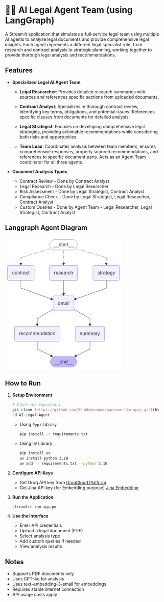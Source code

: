 # 👨‍⚖️ AI Legal Agent Team (using LangGraph)

A Streamlit application that simulates a full-service legal team using multiple AI agents to analyze legal documents and provide comprehensive legal insights. Each agent represents a different legal specialist role, from research and contract analysis to strategic planning, working together to provide thorough legal analysis and recommendations.

## Features

- **Specialized Legal AI Agent Team**
  - **Legal Researcher**: Provides detailed research summaries with sources and references specific sections from uploaded documents.
  
  - **Contract Analyst**: Specializes in thorough contract review, identifying key terms, obligations, and potential issues. References specific clauses from documents for detailed analysis.
  
  - **Legal Strategist**: Focuses on developing comprehensive legal strategies, providing actionable recommendations while considering both risks and opportunities.
  
  - **Team Lead**: Coordinates analysis between team members, ensures comprehensive responses, properly sourced recommendations, and references to specific document parts. Acts as an Agent Team coordinator for all three agents.

- **Document Analysis Types**
  - Contract Review - Done by Contract Analyst
  - Legal Research - Done by Legal Researcher
  - Risk Assessment - Done by Legal Strategist, Contract Analyst
  - Compliance Check - Done by Legal Strategist, Legal Researcher, Contract Analyst
  - Custom Queries - Done by Agent Team - Legal Researcher, Legal Strategist, Contract Analyst

## Langgraph Agent Diagram

![](workflow.png)

## How to Run

1. **Setup Environment**
   ```bash
   # Clone the repository
   git clone [https://github.com/Shubhamsaboo/awesome-llm-apps.git](https://github.com/lokeshparab/AI-Legal-Agent.git)
   cd AI-Legal-Agent
   ```
   * Using `Pypi` Library
     ```bash
     pip install -r requirements.txt
     ```
   * Using `UV` Library
      ```bash
      pip install uv
      uv install python 3.10 
      uv add -r requirements.txt --python 3.10
      ```

2. **Configure API Keys**
   - Get Groq API key from [GroqCloud Platform](https://console.groq.com/keys)
   - Get Jina API key (for Embedding purpose) [Jina Embedding](https://jina.ai/embeddings/)

3. **Run the Application**
   ```bash
   streamlit run app.py
   ```
4. **Use the Interface**
   - Enter API credentials
   - Upload a legal document (PDF)
   - Select analysis type
   - Add custom queries if needed
   - View analysis results

## Notes

- Supports PDF documents only
- Uses GPT-4o for analysis
- Uses text-embedding-3-small for embeddings
- Requires stable internet connection
- API usage costs apply

